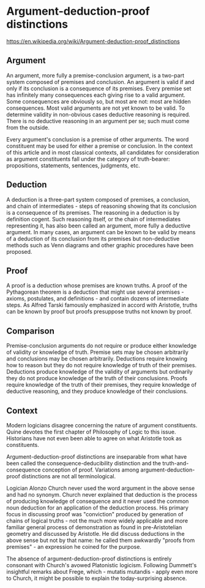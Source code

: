 # Argument-deduction-proof distinctions

https://en.wikipedia.org/wiki/Argument-deduction-proof_distinctions

## Argument

An argument, more fully a premise-conclusion argument, is a two-part system composed of premises and conclusion. An argument is valid if and only if its conclusion is a consequence of its premises. Every premise set has infinitely many consequences each giving rise to a valid argument. Some consequences are obviously so, but most are not: most are hidden consequences. Most valid arguments are not yet known to be valid. To determine validity in non-obvious cases deductive reasoning is required. There is no deductive reasoning in an argument per se; such must come from the outside.

Every argument's conclusion is a premise of other arguments. The word constituent may be used for either a premise or conclusion. In the context of this article and in most classical contexts, all candidates for consideration as argument constituents fall under the category of truth-bearer: propositions, statements, sentences, judgments, etc.

## Deduction

A deduction is a three-part system composed of premises, a conclusion, and chain of intermediates - steps of reasoning showing that its conclusion is a consequence of its premises. The reasoning in a deduction is by definition cogent. Such reasoning itself, or the chain of intermediates representing it, has also been called an argument, more fully a deductive argument. In many cases, an argument can be known to be valid by means of a deduction of its conclusion from its premises but non-deductive methods such as Venn diagrams and other graphic procedures have been proposed.

## Proof

A proof is a deduction whose premises are known truths. A proof of the Pythagorean theorem is a deduction that might use several premises - axioms, postulates, and definitions - and contain dozens of intermediate steps. As Alfred Tarski famously emphasized in accord with Aristotle, truths can be known by proof but proofs presuppose truths not known by proof.

## Comparison

Premise-conclusion arguments do not require or produce either knowledge of validity or knowledge of truth. Premise sets may be chosen arbitrarily and conclusions may be chosen arbitrarily. Deductions require knowing how to reason but they do not require knowledge of truth of their premises. Deductions produce knowledge of the validity of arguments but ordinarily they do not produce knowledge of the truth of their conclusions. Proofs require knowledge of the truth of their premises, they require knowledge of deductive reasoning, and they produce knowledge of their conclusions.

## Context

Modern logicians disagree concerning the nature of argument constituents. Quine devotes the first chapter of Philosophy of Logic to this issue. Historians have not even been able to agree on what Aristotle took as constituents.


Argument-deduction-proof distinctions are inseparable from what have been called the consequence-deducibility distinction and the truth-and-consequence conception of proof. Variations among argument-deduction-proof distinctions are not all terminological.

Logician Alonzo Church never used the word argument in the above sense and had no synonym. Church never explained that deduction is the process of producing knowledge of consequence and it never used the common noun deduction for an application of the deduction process. His primary focus in discussing proof was "conviction" produced by generation of chains of logical truths - not the much more widely applicable and more familiar general process of demonstration as found in pre-Aristotelian geometry and discussed by Aristotle. He did discuss deductions in the above sense but not by that name: he called them awkwardly "proofs from premises" - an expression he coined for the purpose.

The absence of argument-deduction-proof distinctions is entirely consonant with Church's avowed Platonistic logicism. Following Dummett's insightful remarks about Frege, which - mutatis mutandis - apply even more to Church, it might be possible to explain the today-surprising absence.
